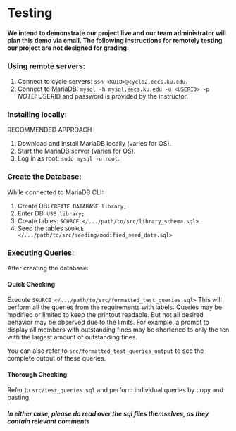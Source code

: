 # Testing
#### We intend to demonstrate our project live and our team administrator will plan this demo via email. The following instructions for remotely testing our project are not designed for grading.

### Using remote servers:
1. Connect to cycle servers: `ssh <KUID>@cycle2.eecs.ku.edu`.
2. Connect to MariaDB: `mysql -h mysql.eecs.ku.edu -u <USERID> -p` \
   *NOTE:* USERID and password is provided by the instructor.

### Installing locally:
RECOMMENDED APPROACH
1. Download and install MariaDB locally (varies for OS).
2. Start the MariaDB server (varies for OS).
3. Log in as root: `sudo mysql -u root`.

### Create the Database:
While connected to MariaDB CLI:
1. Create DB: `CREATE DATABASE library;`
2. Enter DB: `USE library;`
3. Create tables: `SOURCE </.../path/to/src/library_schema.sql>`
4. Seed the tables `SOURCE </.../path/to/src/seeding/modified_seed_data.sql>`

### Executing Queries:
After creating the database:

#### Quick Checking
Execute `SOURCE </.../path/to/src/formatted_test_queries.sql>`
This will perform all the queries from the requirements with labels. Queries may be modified or limited to keep the printout readable. But not all desired behavior may be observed due to the limits. For example, a prompt to display all members with outstanding fines may be shortened to only the ten with the largest amount of outstanding fines.

You can also refer to `src/formatted_test_queries_output` to see the complete output of these queries.

#### Thorough Checking
Refer to `src/test_queries.sql` and perform individual queries by copy and pasting.

##### In either case, please do read over the sql files themselves, as they contain relevant comments